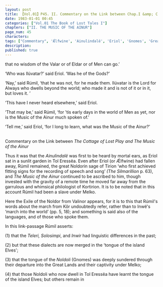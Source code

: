 ```yaml
---
layout: post
title: 【Vol.01】P45. II. Commentary on the Link between Chap.I &amp; Chap.II
date: 1983-01-01 00:45
categories: ["Vol.01 The Book of Lost Tales I"]
chapters: ["II. THE MUSIC OF THE AINUR"]
page_num: 45
characters: 
tags: ["Commentary", 'Ǽlfwine', 'Ainulindalë', 'Eriol', 'Gnomes', 'Great Lands', 'Ilúvatar', 'Inwë', 'Inwir', 'Island Elves', 'Lord for Always', 'Kôr', 'Kortirion', 'lost bands']
description: 
published: true
---
```


<p style="text-indent: 0;">
that no wisdom of the Valar or of Eldar or of Men can go.’
</p>

‘Who was Ilúvatar?’ said Eriol. ‘Was he of the Gods?’

‘Nay,’ said Rúmil, ‘that he was not, for he made them. Ilúvatar is the Lord for Always who dwells beyond the world; who made it and is not of it or in it, but loves it. ’

‘This have I never heard elsewhere,’ said Eriol.

‘That may be,’ said Rúmil, ‘for 'tis early days in the world of Men as yet, nor is the Music of the Ainur much spoken of.’

‘Tell me,’ said Eriol, ‘for I long to learn, what was the Music of the Ainur?’

<BR>
Commentary on the Link between <I>The Cottage of Lost Play and The Music of the Ainur</I>

Thus it was that the <I>Ainulindalë</I> was first to be heard by mortal ears, as Eriol sat in a sunlit garden in Tol Eressëa. Even after Eriol (or Ǽlfwine) had fallen away, Rúmil remained, the great Noldorin sage of Tirion ‘who first achieved fitting signs for the recording of speech and song’ <I>(The Silmarillion</I> p. 63), and <I>The Music of the Ainur</I> continued to be ascribed to him, though invested with the gravity of a remote time he moved far away from the garrulous and whimsical philologist of Kortirion. It is to be noted that in this account Rúmil had been a slave under Melko.

Here the Exile of the Noldor from Valinor appears, for it is to this that Rúmil's words about the march from Kôr undoubtedly refer, rather than to Inwë's ‘march into the world’ (pp. 5, 18); and something is said also of the languages, and of those who spoke them.

In this link-passage Rúmil asserts:

(1) that the <I>Teleri, Solosimpi</I>, and <I>Inwir</I> had linguistic differences in the past;

(2) but that these dialects are now merged in the ‘tongue of the island Elves';

(3) that the tongue of the <I>Noldoli</I> (Gnomes) was deeply sundered through their departure into the Great Lands and their captivity under Melko;

(4) that those Noldoli who now dwell in Tol Eressëa have learnt the tongue of the island Elves; but others remain in

